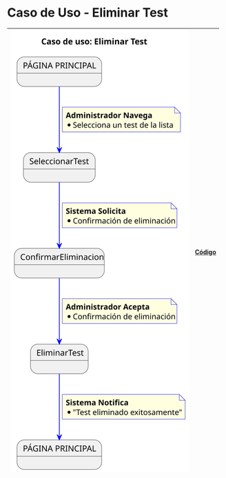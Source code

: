 # Caso de Uso - Eliminar Test

|![Diagrama de Clases](/documentos/imagenes/casos_de_uso/administrador/eliminar_test.svg)|[Código](/casos_de_uso/casos_de_uso/administrador/eliminar_test/eliminar_test.puml)|
|---|---|